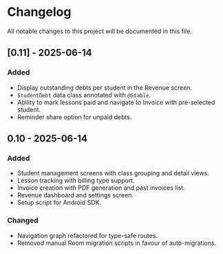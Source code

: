 # Changelog

All notable changes to this project will be documented in this file.

## [0.11] - 2025-06-14
### Added
- Display outstanding debts per student in the Revenue screen.
- `StudentDebt` data class annotated with `@Stable`.
- Ability to mark lessons paid and navigate to Invoice with pre-selected student.
- Reminder share option for unpaid debts.

## 0.10 - 2025-06-14
### Added
- Student management screens with class grouping and detail views.
- Lesson tracking with billing type support.
- Invoice creation with PDF generation and past invoices list.
- Revenue dashboard and settings screen.
- Setup script for Android SDK.

### Changed
- Navigation graph refactored for type-safe routes.
- Removed manual Room migration scripts in favour of auto-migrations.